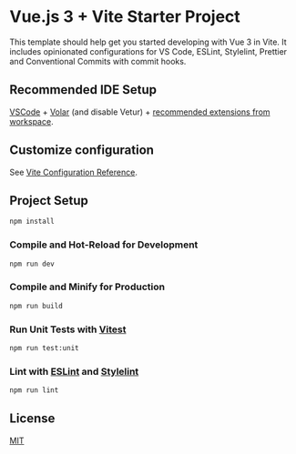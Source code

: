 # Vue.js 3 + Vite Starter Project

This template should help get you started developing with Vue 3 in Vite. It includes opinionated configurations for VS Code, ESLint, Stylelint, Prettier and Conventional Commits with commit hooks.

## Recommended IDE Setup

[VSCode](https://code.visualstudio.com/) + [Volar](https://marketplace.visualstudio.com/items?itemName=johnsoncodehk.volar) (and disable Vetur) + [recommended extensions from workspace](.vscode/extensions.json).

## Customize configuration

See [Vite Configuration Reference](https://vitejs.dev/config/).

## Project Setup

```sh
npm install
```

### Compile and Hot-Reload for Development

```sh
npm run dev
```

### Compile and Minify for Production

```sh
npm run build
```

### Run Unit Tests with [Vitest](https://vitest.dev/)

```sh
npm run test:unit
```

### Lint with [ESLint](https://eslint.org/) and [Stylelint](https://stylelint.io/)

```sh
npm run lint
```

## License

[MIT](LICENSE)
